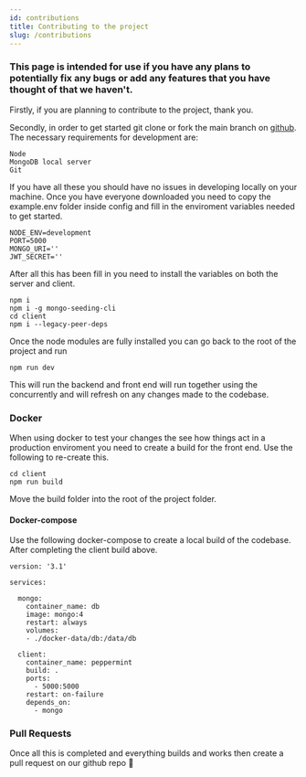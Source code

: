 ```yaml
---
id: contributions
title: Contributing to the project
slug: /contributions
---
```


### This page is intended for use if you have any plans to potentially fix any bugs or add any features that you have thought of that we haven't.

Firstly, if you are planning to contribute to the project, thank you.

Secondly, in order to get started git clone or fork the main branch on <a href="https://github.com/Peppermint-Lab/Peppermint">github</a>. The necessary requirements for development are:
```
Node
MongoDB local server
Git
```
If you have all these you should have no issues in developing locally on your machine. 
Once you have everyone downloaded you need to copy the example.env folder inside config and fill in the enviroment variables needed to get started.

```
NODE_ENV=development
PORT=5000
MONGO_URI='' 
JWT_SECRET=''
```

After all this has been fill in you need to install the variables on both the server and client.

```
npm i
npm i -g mongo-seeding-cli
cd client 
npm i --legacy-peer-deps
```

Once the node modules are fully installed you can go back to the root of the project and run 
```
npm run dev
```

This will run the backend and front end will run together using the concurrently and will refresh on any changes made to the codebase.

### Docker 

When using docker to test your changes the see how things act in a production enviroment you need to create a build for the front end. Use the following to re-create this. 
```
cd client
npm run build
```
Move the build folder into the root of the project folder.

#### Docker-compose

Use the following docker-compose to create a local build of the codebase. After completing the client build above.

```
version: '3.1'

services:

  mongo:
    container_name: db
    image: mongo:4
    restart: always
    volumes:
    - ./docker-data/db:/data/db

  client:
    container_name: peppermint
    build: .
    ports:
      - 5000:5000
    restart: on-failure
    depends_on:
      - mongo
```

### Pull Requests

Once all this is completed and everything builds and works then create a pull request on our github repo 🙌